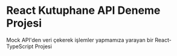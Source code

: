 # React Kutuphane API Deneme Projesi
Mock API'den veri çekerek işlemler yapmamıza yarayan bir React-TypeScript Projesi
